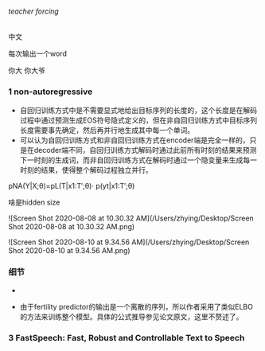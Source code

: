 ###### teacher forcing

中文 

每次输出一个word

你大  你大爷

### 1 non-autoregressive

- 自回归训练方式中是不需要显式地给出目标序列的长度的，这个长度是在解码过程中通过预测生成EOS符号隐式定义的，但在非自回归训练方式中目标序列长度需要事先确定，然后再并行地生成其中每一个单词。
- 可以认为自回归训练方式和非自回归训练方式在encoder端是完全一样的，只是在decoder端不同，自回归训练方式解码时通过此前所有时刻的结果来预测下一时刻的生成词，而非自回归训练方式在解码时通过一个隐变量来生成每一时刻的结果，使得整个解码过程独立并行。

pNA(Y|X;θ)=pL(T|x1:T′;θ)· p(yt|x1:T′;θ)



啥是hidden size

![Screen Shot 2020-08-08 at 10.30.32 AM](/Users/zhying/Desktop/Screen Shot 2020-08-08 at 10.30.32 AM.png)



![Screen Shot 2020-08-10 at 9.34.56 AM](/Users/zhying/Desktop/Screen Shot 2020-08-10 at 9.34.56 AM.png)

### 细节

- 

- 由于fertility predictor的输出是一个离散的序列，所以作者采用了类似ELBO的方法来训练整个模型。具体的公式推导参见论文原文，这里不赘述了。



### 3 FastSpeech: Fast, Robust and Controllable Text to Speech









